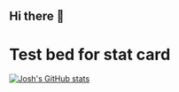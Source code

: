 ## Hi there 👋

# Test bed for stat card
[![Josh's GitHub stats](https://github-readme-stats.vercel.app/api?username=dat-pudding&show_icons=true&bg_color=90,330000,000000&text_color=FF0000&icon_color=554444&title_color=554444)](https://github.com/dat-pudding/github-readme-stats)

<!--
**Dat-Pudding/Dat-Pudding** is a ✨ _special_ ✨ repository because its `README.md` (this file) appears on your GitHub profile.

Here are some ideas to get you started:

- 🔭 I’m currently working on ...
- 🌱 I’m currently learning ...
- 👯 I’m looking to collaborate on ...
- 🤔 I’m looking for help with ...
- 💬 Ask me about ...
- 📫 How to reach me: ...
- 😄 Pronouns: ...
- ⚡ Fun fact: ...
-->
